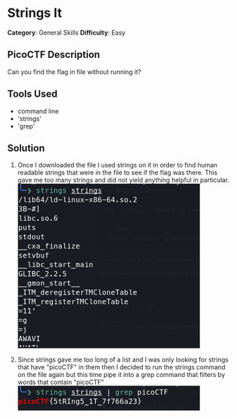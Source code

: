 # Strings It

**Category**: General Skills
**Difficulty**: Easy

## PicoCTF Description
Can you find the flag in file without running it?

## Tools Used
- command line
- 'strings'
- 'grep'

## Solution
1. Once I downloaded the file I used strings on it in order to find human readable
    strings that were in the file to see if the flag was there. This gave me too many
    strings and did not yield anything helpful in particular.
![Output](./stringscommand.png)


2. Since strings gave me too long of a list and I was only looking for strings that
    have "picoCTF" in them then I decided to run the strings command on the file again
    but this time pipe it into a grep command that filters by words that contain "picoCTF" 
![Output](./stringsgrep.png)